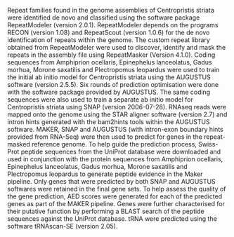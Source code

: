 Repeat families found in the genome assemblies of Centropristis striata were identified de novo and classified using the software package RepeatModeler (version 2.0.1). RepeatModeler depends on the programs RECON (version  1.08) and RepeatScout (version 1.0.6) for the de novo identification of repeats within the genome. The custom repeat library obtained from RepeatModeler were used to discover, identify and mask the repeats in the assembly file using RepeatMasker (Version 4.1.0). Coding sequences from Amphiprion ocellaris, Epinephelus lanceolatus, Gadus morhua, Morone saxatilis and Plectropomus leopardus were used to train the initial ab initio model for Centropristis striata using the AUGUSTUS software (version 2.5.5). Six rounds of prediction optimisation were done with the software package provided by AUGUSTUS. The same coding sequences were also used to train a separate ab initio model for Centropristis striata using SNAP (version 2006-07-28). RNAseq reads were mapped onto the genome using the STAR aligner software (version 2.7) and intron hints generated with the bam2hints tools within the AUGUSTUS software. MAKER, SNAP and AUGUSTUS (with intron-exon boundary hints provided from RNA-Seq) were then used to predict for genes in the repeat-masked reference genome. To help guide the prediction process, Swiss-Prot peptide sequences from the UniProt database were downloaded and used in conjunction with the protein sequences from Amphiprion ocellaris, Epinephelus lanceolatus, Gadus morhua, Morone saxatilis and Plectropomus leopardus to generate peptide evidence in the Maker pipeline. Only genes that were predicted by both SNAP and AUGUSTUS softwares were retained in the final gene sets. To help assess the quality of the gene prediction, AED scores were generated for each of the predicted genes as part of the MAKER pipeline. Genes were further characterised for their putative function by performing a BLAST search of the peptide sequences against the UniProt database. tRNA were predicted using the software tRNAscan-SE (version 2.05).
